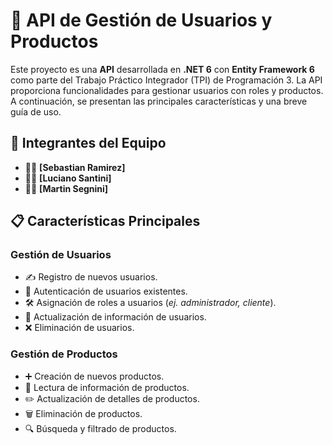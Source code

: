 # 🚀 API de Gestión de Usuarios y Productos

Este proyecto es una **API** desarrollada en **.NET 6** con **Entity Framework 6** como parte del Trabajo Práctico Integrador (TPI) de Programación 3. La API proporciona funcionalidades para gestionar usuarios con roles y productos. A continuación, se presentan las principales características y una breve guía de uso.

## 👥 Integrantes del Equipo
- 🧑‍💼 **[Sebastian Ramirez]**
- 🧑‍💼 **[Luciano Santini]**
- 🧑‍💼 **[Martin Segnini]**

## 📋 Características Principales

### Gestión de Usuarios
- ✍️ Registro de nuevos usuarios.
- 🔐 Autenticación de usuarios existentes.
- 🛠️ Asignación de roles a usuarios (*ej. administrador, cliente*).
- 🔄 Actualización de información de usuarios.
- ❌ Eliminación de usuarios.

### Gestión de Productos
- ➕ Creación de nuevos productos.
- 📖 Lectura de información de productos.
- ✏️ Actualización de detalles de productos.
- 🗑️ Eliminación de productos.
- 🔍 Búsqueda y filtrado de productos.
